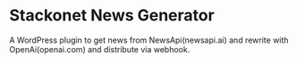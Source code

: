 # Stackonet News Generator

A WordPress plugin to get news from NewsApi(newsapi.ai) and rewrite with OpenAi(openai.com) and distribute via webhook.
